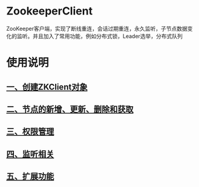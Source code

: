 ﻿# ZookeeperClient  
ZooKeeper客户端，实现了断线重连，会话过期重连，永久监听，子节点数据变化的监听。并且加入了常用功能，例如分布式锁，Leader选举，分布式队列

# 使用说明  
## [一、创建ZKClient对象](https://github.com/milanyangbo/ZooKeeper.Net/wiki/Create)  
## [二、节点的新增、更新、删除和获取](https://github.com/milanyangbo/ZooKeeper.Net/wiki/Node)  
## [三、权限管理](https://github.com/milanyangbo/ZooKeeper.Net/wiki/Auth)  
## [四、监听相关](https://github.com/milanyangbo/ZooKeeper.Net/wiki/Watcher)  
## [五、扩展功能](https://github.com/milanyangbo/ZooKeeper.Net/wiki/Extend)  

	
	
